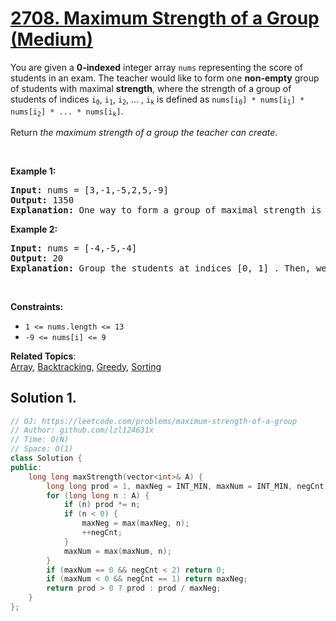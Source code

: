 # [2708. Maximum Strength of a Group (Medium)](https://leetcode.com/problems/maximum-strength-of-a-group)

<p>You are given a <strong>0-indexed</strong> integer array <code>nums</code> representing the score of students in an exam. The teacher would like to form one <strong>non-empty</strong> group of students with maximal <strong>strength</strong>, where the strength of a group of students of indices <code>i<sub>0</sub></code>, <code>i<sub>1</sub></code>, <code>i<sub>2</sub></code>, ... , <code>i<sub>k</sub></code> is defined as <code>nums[i<sub>0</sub>] * nums[i<sub>1</sub>] * nums[i<sub>2</sub>] * ... * nums[i<sub>k</sub>​]</code>.</p>
<p>Return <em>the maximum strength of a group the teacher can create</em>.</p>
<p>&nbsp;</p>
<p><strong class="example">Example 1:</strong></p>
<pre><strong>Input:</strong> nums = [3,-1,-5,2,5,-9]
<strong>Output:</strong> 1350
<strong>Explanation:</strong> One way to form a group of maximal strength is to group the students at indices [0,2,3,4,5]. Their strength is 3 * (-5) * 2 * 5 * (-9) = 1350, which we can show is optimal.
</pre>
<p><strong class="example">Example 2:</strong></p>
<pre><strong>Input:</strong> nums = [-4,-5,-4]
<strong>Output:</strong> 20
<strong>Explanation:</strong> Group the students at indices [0, 1] . Then, we’ll have a resulting strength of 20. We cannot achieve greater strength.
</pre>
<p>&nbsp;</p>
<p><strong>Constraints:</strong></p>
<ul>
	<li><code>1 &lt;= nums.length &lt;= 13</code></li>
	<li><code>-9 &lt;= nums[i] &lt;= 9</code></li>
</ul>

**Related Topics**:  
[Array](https://leetcode.com/tag/array/), [Backtracking](https://leetcode.com/tag/backtracking/), [Greedy](https://leetcode.com/tag/greedy/), [Sorting](https://leetcode.com/tag/sorting/)

## Solution 1.

```cpp
// OJ: https://leetcode.com/problems/maximum-strength-of-a-group
// Author: github.com/lzl124631x
// Time: O(N)
// Space: O(1)
class Solution {
public:
    long long maxStrength(vector<int>& A) {
        long long prod = 1, maxNeg = INT_MIN, maxNum = INT_MIN, negCnt = 0;
        for (long long n : A) {
            if (n) prod *= n;
            if (n < 0) {
                maxNeg = max(maxNeg, n);
                ++negCnt;
            }
            maxNum = max(maxNum, n);
        }
        if (maxNum == 0 && negCnt < 2) return 0;
        if (maxNum < 0 && negCnt == 1) return maxNeg;
        return prod > 0 ? prod : prod / maxNeg;
    }
};
```